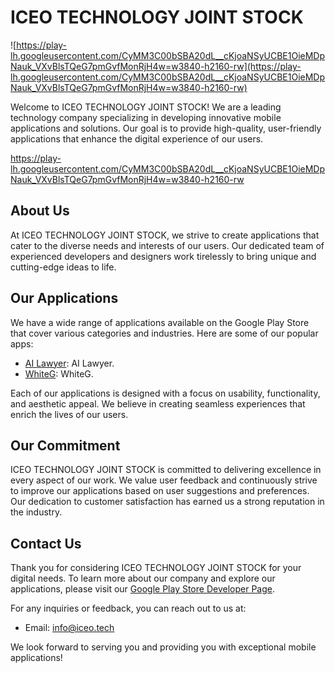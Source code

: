 # ICEO TECHNOLOGY JOINT STOCK

![https://play-lh.googleusercontent.com/CyMM3C00bSBA20dL__cKjoaNSyUCBE1OieMDpNauk_VXvBlsTQeG7pmGvfMonRjH4w=w3840-h2160-rw](https://play-lh.googleusercontent.com/CyMM3C00bSBA20dL__cKjoaNSyUCBE1OieMDpNauk_VXvBlsTQeG7pmGvfMonRjH4w=w3840-h2160-rw)

Welcome to ICEO TECHNOLOGY JOINT STOCK! We are a leading technology company specializing in developing innovative mobile applications and solutions. Our goal is to provide high-quality, user-friendly applications that enhance the digital experience of our users.

https://play-lh.googleusercontent.com/CyMM3C00bSBA20dL__cKjoaNSyUCBE1OieMDpNauk_VXvBlsTQeG7pmGvfMonRjH4w=w3840-h2160-rw
## About Us

At ICEO TECHNOLOGY JOINT STOCK, we strive to create applications that cater to the diverse needs and interests of our users. Our dedicated team of experienced developers and designers work tirelessly to bring unique and cutting-edge ideas to life.

## Our Applications

We have a wide range of applications available on the Google Play Store that cover various categories and industries. Here are some of our popular apps:

- [AI Lawyer]([https://play.google.com/store/apps/details?id=com.app1.package](https://play.google.com/store/apps/details?id=com.iceo.law.ai)): AI Lawyer.
- [WhiteG]([https://play.google.com/store/apps/details?id=com.app2.package](https://play.google.com/store/apps/details?id=com.taki.lgbt.whiteg)): WhiteG.

Each of our applications is designed with a focus on usability, functionality, and aesthetic appeal. We believe in creating seamless experiences that enrich the lives of our users.

## Our Commitment

ICEO TECHNOLOGY JOINT STOCK is committed to delivering excellence in every aspect of our work. We value user feedback and continuously strive to improve our applications based on user suggestions and preferences. Our dedication to customer satisfaction has earned us a strong reputation in the industry.

## Contact Us

Thank you for considering ICEO TECHNOLOGY JOINT STOCK for your digital needs. To learn more about our company and explore our applications, please visit our [Google Play Store Developer Page](https://play.google.com/store/apps/dev?id=7924275067492003474).

For any inquiries or feedback, you can reach out to us at:

- Email: info@iceo.tech

We look forward to serving you and providing you with exceptional mobile applications!
